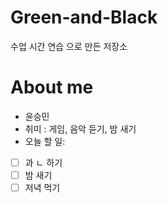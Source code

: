 # Green-and-Black
수업 시간 연습   으로 만든 저장소

# About me
- 윤승민
- 취미 : 게임, 음악    듣기, 밤 새기
- 오늘 할 일:
- [ ] 과    ㄴ  하기
- [ ] 밤 새기
- [ ] 저녁  먹기
